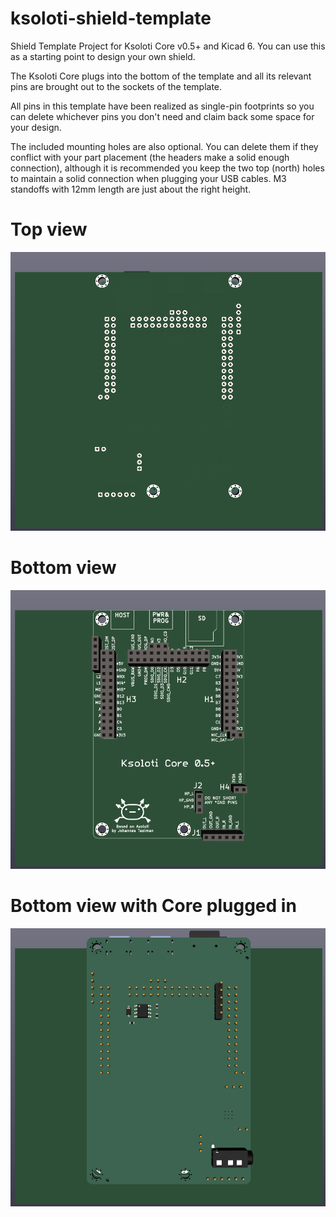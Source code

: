 # ksoloti-shield-template

Shield Template Project for Ksoloti Core v0.5+ and Kicad 6. You can use this as a starting point to design your own shield.

The Ksoloti Core plugs into the bottom of the template and all its relevant pins are brought out to the sockets of the template.

All pins in this template have been realized as single-pin footprints so you can delete whichever pins you don't need and claim back some space for your design.

The included mounting holes are also optional. You can delete them if they conflict with your part placement (the headers make a solid enough connection), although it is recommended you keep the two top (north) holes to maintain a solid connection when plugging your USB cables. M3 standoffs with 12mm length are just about the right height.

# Top view

![ksoloti_shield_template_top.png](/img/ksoloti_shield_template_top.png)

# Bottom view

![ksoloti_shield_template_bottom.png](/img/ksoloti_shield_template_bottom.png)

# Bottom view with Core plugged in

![ksoloti_shield_template_bottom_3d.png](/img/ksoloti_shield_template_bottom_3d.png)
